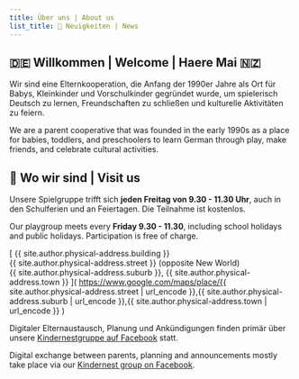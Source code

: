 ```yaml
---
title: Über uns | About us
list_title: 📢 Neuigkeiten | News
---
```


## 🇩🇪 Willkommen | Welcome | Haere Mai 🇳🇿

​Wir sind eine Elternkooperation, die Anfang der 1990er Jahre als Ort für Babys, Kleinkinder und Vorschulkinder gegründet wurde, um spielerisch Deutsch zu lernen, Freundschaften zu schließen und kulturelle Aktivitäten zu feiern.

We are a parent cooperative that was founded in the early 1990s as a place for babies, toddlers, and preschoolers to learn German through play, make friends, and celebrate cultural activities.

## 📍 Wo wir sind | Visit us

Unsere Spielgruppe trifft sich **jeden Freitag von 9.30 - 11.30 Uhr**, auch in den Schulferien und an Feiertagen.
Die Teilnahme ist kostenlos.

Our playgroup meets every **Friday 9.30 - 11.30**, including school holidays and public holidays.
Participation is free of charge.

[
    {{ site.author.physical-address.building }}  
    {{ site.author.physical-address.street }} (opposite New World)  
    {{ site.author.physical-address.suburb }}, {{ site.author.physical-address.town }}
](
    https://www.google.com/maps/place/{{ site.author.physical-address.street | url_encode }},{{ site.author.physical-address.suburb | url_encode }},{{ site.author.physical-address.town | url_encode }}
)

Digitaler Elternaustausch, Planung und Ankündigungen finden primär über unsere [Kindernestgruppe auf Facebook](https://www.facebook.com/kindernestnz) statt.

Digital exchange between parents, planning and announcements mostly take place via our [Kindernest group on Facebook](https://www.facebook.com/kindernestnz).